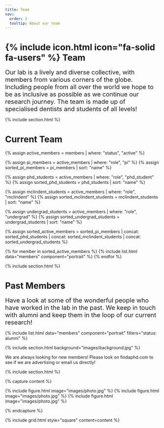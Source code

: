 ```yaml
---
title: Team
nav:
  order: 3
  tooltip: About our team
---
```


# {% include icon.html icon="fa-solid fa-users" %} Team

<span style="font-size: 20px;">
Our lab is a lively and diverse collective, with members from various corners of the globe. Including people from all over the world we hope to be as inclusive as possible as we continue our research journey. The team is made up of specialised dentists and students of all levels!
</span>

{% include section.html %}

# Current Team 

{% assign active_members = members | where: "status", "active" %}

{% assign pi_members = active_members | where: "role", "pi" %}
{% assign sorted_pi_members = pi_members | sort: "name" %}

{% assign phd_students = active_members | where: "role", "phd_student" %}
{% assign sorted_phd_students = phd_students | sort: "name" %}

{% assign mclindent_students = active_members | where: "role", "mclindent" %}
{% assign sorted_mclindent_students = mclindent_students | sort: "name" %}

{% assign undergrad_students = active_members | where: "role", "undergrad" %}
{% assign sorted_undergrad_students = undergrad_students | sort: "name" %}

{% assign sorted_active_members = sorted_pi_members | concat: sorted_phd_students | concat: sorted_mclindent_students | concat: sorted_undergrad_students %}

{% for member in sorted_active_members %}
    {% include list.html data="members" component="portrait" %}
{% endfor %}

{% include section.html %}

# Past Members

<span style="font-size: 20px;">
Have a look at some of the wonderful people who have worked in the lab in the past. We keep in touch with alumni and keep them in the loop of our current research!
</span>

{% include list.html data="members" component="portrait" filters="status: alumni" %}

{% include section.html background="images/background.jpg" %}

We are always looking for new members! Please look on findaphd.com to see if we are advertising or email us directly!

{% include section.html %}

{% capture content %}

{% include figure.html image="images/photo.jpg" %}
{% include figure.html image="images/photo.jpg" %}
{% include figure.html image="images/photo.jpg" %}

{% endcapture %}

{% include grid.html style="square" content=content %}
